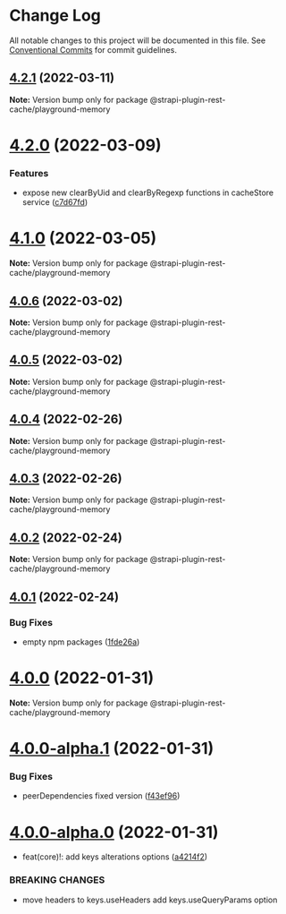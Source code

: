 # Change Log

All notable changes to this project will be documented in this file.
See [Conventional Commits](https://conventionalcommits.org) for commit guidelines.

## [4.2.1](https://github.com/strapi-community/strapi-plugin-rest-cache/compare/v4.2.0...v4.2.1) (2022-03-11)

**Note:** Version bump only for package @strapi-plugin-rest-cache/playground-memory





# [4.2.0](https://github.com/strapi-community/strapi-plugin-rest-cache/compare/v4.1.0...v4.2.0) (2022-03-09)


### Features

* expose new clearByUid and clearByRegexp functions in cacheStore service ([c7d67fd](https://github.com/strapi-community/strapi-plugin-rest-cache/commit/c7d67fd532ccca66df90b3621061ba2d65b70fe1))





# [4.1.0](https://github.com/strapi-community/strapi-plugin-rest-cache/compare/v4.0.6...v4.1.0) (2022-03-05)

**Note:** Version bump only for package @strapi-plugin-rest-cache/playground-memory





## [4.0.6](https://github.com/strapi-community/strapi-plugin-rest-cache/compare/v4.0.5...v4.0.6) (2022-03-02)

**Note:** Version bump only for package @strapi-plugin-rest-cache/playground-memory





## [4.0.5](https://github.com/strapi-community/strapi-plugin-rest-cache/compare/v4.0.4...v4.0.5) (2022-03-02)

**Note:** Version bump only for package @strapi-plugin-rest-cache/playground-memory





## [4.0.4](https://github.com/strapi-community/strapi-plugin-rest-cache/compare/v4.0.3...v4.0.4) (2022-02-26)

**Note:** Version bump only for package @strapi-plugin-rest-cache/playground-memory





## [4.0.3](https://github.com/strapi-community/strapi-plugin-rest-cache/compare/v4.0.2...v4.0.3) (2022-02-26)

**Note:** Version bump only for package @strapi-plugin-rest-cache/playground-memory





## [4.0.2](https://github.com/strapi-community/strapi-plugin-rest-cache/compare/v4.0.1...v4.0.2) (2022-02-24)

**Note:** Version bump only for package @strapi-plugin-rest-cache/playground-memory





## [4.0.1](https://github.com/strapi-community/strapi-plugin-rest-cache/compare/v4.0.0...v4.0.1) (2022-02-24)


### Bug Fixes

* empty npm packages ([1fde26a](https://github.com/strapi-community/strapi-plugin-rest-cache/commit/1fde26a1da956c854661b036bc48483c49f9f75e))





# [4.0.0](https://github.com/strapi-community/strapi-plugin-rest-cache/compare/v4.0.0-alpha.1...v4.0.0) (2022-01-31)

**Note:** Version bump only for package @strapi-plugin-rest-cache/playground-memory





# [4.0.0-alpha.1](https://github.com/strapi-community/strapi-plugin-rest-cache/compare/v4.0.0-alpha.0...v4.0.0-alpha.1) (2022-01-31)


### Bug Fixes

* peerDependencies fixed version ([f43ef96](https://github.com/strapi-community/strapi-plugin-rest-cache/commit/f43ef96b87c274618ecd041b733ecfa22c824c74))





# [4.0.0-alpha.0](https://github.com/strapi-community/strapi-plugin-rest-cache/compare/v1.0.1-alpha.0...v4.0.0-alpha.0) (2022-01-31)


* feat(core)!: add keys alterations options ([a4214f2](https://github.com/strapi-community/strapi-plugin-rest-cache/commit/a4214f2fb90259400c1c5a9701b83221ac2fa1bb))


### BREAKING CHANGES

* move headers to keys.useHeaders
add keys.useQueryParams option
